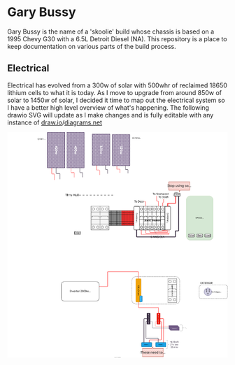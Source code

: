 # Gary Bussy
Gary Bussy is the name of a 'skoolie' build whose chassis is based on a 1995 Chevy G30 with a 6.5L Detroit Diesel (NA). This repository is a place to keep documentation on various parts of the build process.

## Electrical

Electrical has evolved from a 300w of solar with 500whr of reclaimed 18650 lithium cells to what it is today. As I move to upgrade from around 850w of solar to 1450w of solar, I decided it time to map out the electrical system so I have a better high level overview of what's happening. The following drawio SVG will update as I make changes and is fully editable with any instance of [draw.io](https://draw.io)/[diagrams.net](https://diagrams.net)

![](gary-bussy-electrical.drawio.svg)

